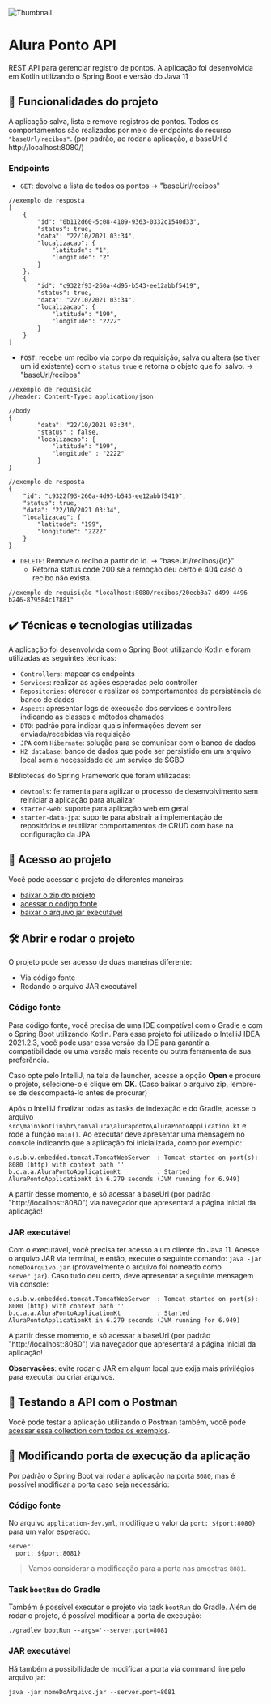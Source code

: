 ![Thumbnail](https://user-images.githubusercontent.com/8989346/139091049-102cc4a1-18b9-4f7b-979f-c7e824d6f84e.png)

# Alura Ponto API

REST API para gerenciar registro de pontos. A aplicação foi desenvolvida em Kotlin utilizando o Spring Boot e versão do Java 11

## 🔨 Funcionalidades do projeto

A aplicação salva, lista e remove registros de pontos. Todos os comportamentos são realizados por meio de endpoints do recurso `"baseUrl/recibos"`. (por padrão, ao rodar a aplicação, a baseUrl é http://localhost:8080/)

### Endpoints

- `GET`: devolve a lista de todos os pontos -> "baseUrl/recibos"
```
//exemplo de resposta
[
    {
        "id": "0b112d60-5c08-4109-9363-0332c1540d33",
        "status": true,
        "data": "22/10/2021 03:34",
        "localizacao": {
            "latitude": "1",
            "longitude": "2"
        }
    },
    {
        "id": "c9322f93-260a-4d95-b543-ee12abbf5419",
        "status": true,
        "data": "22/10/2021 03:34",
        "localizacao": {
            "latitude": "199",
            "longitude": "2222"
        }
    }
]
```

- `POST`: recebe um recibo via corpo da requisição, salva ou altera (se tiver um id existente) com o `status` `true` e retorna o objeto que foi salvo. -> "baseUrl/recibos"
```
//exemplo de requisição
//header: Content-Type: application/json

//body
{
        "data": "22/10/2021 03:34",
        "status" : false,
        "localizacao": {
            "latitude": "199",
            "longitude" : "2222"
        }
}
```

```
//exemplo de resposta
{
    "id": "c9322f93-260a-4d95-b543-ee12abbf5419",
    "status": true,
    "data": "22/10/2021 03:34",
    "localizacao": {
        "latitude": "199",
        "longitude": "2222"
    }
}
```

- `DELETE`: Remove o recibo a partir do id. -> "baseUrl/recibos/{id}"
    - Retorna status code 200 se a remoção deu certo e 404 caso o recibo não exista.

```
//exemplo de requisição "localhost:8080/recibos/20ecb3a7-d499-4496-b246-879584c17881"
```
  

## ✔️ Técnicas e tecnologias utilizadas

A aplicação foi desenvolvida com o Spring Boot utilizando Kotlin e foram utilizadas as seguintes técnicas:

- `Controllers`: mapear os endpoints 
- `Services`: realizar as ações esperadas pelo controller
- `Repositories`: oferecer e realizar os comportamentos de persistência de banco de dados
- `Aspect`: apresentar logs de execução dos services e controllers indicando as classes e métodos chamados
- `DTO`: padrão para indicar quais informações devem ser enviada/recebidas via requisição
- `JPA` com `Hibernate`: solução para se comunicar com o banco de dados
- `H2 database`: banco de dados que pode ser persistido em um arquivo local sem a necessidade de um serviço de SGBD

Bibliotecas do Spring Framework que foram utilizadas:

- `devtools`: ferramenta para agilizar o processo de desenvolvimento sem reiniciar a aplicação para atualizar
- `starter-web`: suporte para aplicação web em geral
- `starter-data-jpa`: suporte para abstrair a implementação de repositórios e reutilizar comportamentos de CRUD com base na configuração da JPA

## 📁 Acesso ao projeto

Você pode acessar o projeto de diferentes maneiras:
- [baixar o zip do projeto](https://github.com/alexfelipe/alura-ponto/archive/refs/heads/dev.zip)
- [acessar o código fonte](https://github.com/alexfelipe/alura-ponto/tree/dev)
- [baixar o arquivo jar executável](https://github.com/alexfelipe/alura-ponto/releases/download/0.0.1/server.jar)

## 🛠️ Abrir e rodar o projeto

O projeto pode ser acesso de duas maneiras diferente:

- Via código fonte
- Rodando o arquivo JAR executável

### Código fonte

Para código fonte, você precisa de uma IDE compatível com o Gradle e com o Spring Boot utilizando Kotlin. Para esse projeto foi utilizado o IntelliJ IDEA 2021.2.3, você pode usar essa versão da IDE para garantir a compatibilidade ou uma versão mais recente ou outra ferramenta de sua preferência. 

Caso opte pelo IntelliJ, na tela de launcher, acesse a opção **Open** e procure o projeto, selecione-o e clique em **OK**. (Caso baixar o arquivo zip, lembre-se de descompactá-lo antes de procurar)

Após o IntelliJ finalizar todas as tasks de indexação e do Gradle, acesse o arquivo `src\main\kotlin\br\com\alura\aluraponto\AluraPontoApplication.kt` e rode a função `main()`. Ao executar deve apresentar uma mensagem no console indicando que a aplicação foi inicializada, como por exemplo:

```
o.s.b.w.embedded.tomcat.TomcatWebServer  : Tomcat started on port(s): 8080 (http) with context path ''
b.c.a.a.AluraPontoApplicationKt          : Started AluraPontoApplicationKt in 6.279 seconds (JVM running for 6.949)
```

A partir desse momento, é só acessar a baseUrl (por padrão "http://localhost:8080") via navegador que apresentará a página inicial da aplicação!

### JAR executável

Com o executável, você precisa ter acesso a um cliente do Java 11. Acesse o arquivo JAR via terminal, e então, execute o seguinte comando: `java -jar nomeDoArquivo.jar` (provavelmente o arquivo foi nomeado como `server.jar`). Caso tudo deu certo, deve apresentar a seguinte mensagem via console:

```
o.s.b.w.embedded.tomcat.TomcatWebServer  : Tomcat started on port(s): 8080 (http) with context path ''
b.c.a.a.AluraPontoApplicationKt          : Started AluraPontoApplicationKt in 6.279 seconds (JVM running for 6.949)
```

A partir desse momento, é só acessar a baseUrl (por padrão "http://localhost:8080") via navegador que apresentará a página inicial da aplicação!

**Observações**: evite rodar o JAR em algum local que exija mais privilégios para executar ou criar arquivos.

## 🧪 Testando a API com o Postman

Você pode testar a aplicação utilizando o Postman também, você pode [acessar essa collection com todos os exemplos](https://go.postman.co/workspace/Alex-Felipe~05a58c64-6e22-44c6-b86a-c8f1802da9a7/collection/643343-9e595479-bfa5-438f-af9a-ee3ce7eeae83).

## 📝 Modificando porta de execução da aplicação

Por padrão o Spring Boot vai rodar a aplicação na porta `8080`, mas é possível modificar a porta caso seja necessário:

### Código fonte

No arquivo `application-dev.yml`, modifique o valor da `port: ${port:8080}` para um valor esperado:

```
server:
  port: ${port:8081}
```

> Vamos considerar a modificação para a porta nas amostras `8081`.

### Task `bootRun` do Gradle

Também é possível executar o projeto via task `bootRun` do Gradle. Além de rodar o projeto, é possível modificar a porta de execução:

```
./gradlew bootRun --args='--server.port=8081
```

### JAR executável

Há também a possibilidade de modificar a porta via command line pelo arquivo jar:

```
java -jar nomeDoArquivo.jar --server.port=8081
```

